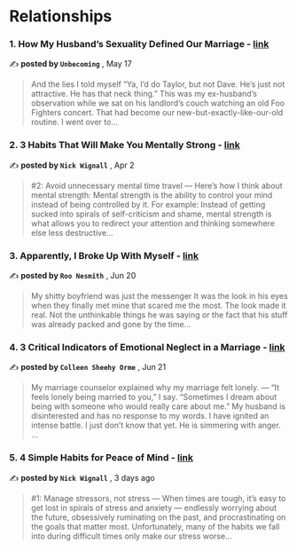 
<h1>Relationships</h1>
<h3>1. How My Husband’s Sexuality Defined Our Marriage - <a href=https://medium.com/@UnbecomingStories/how-my-husbands-sexuality-defined-our-marriage-abbc2c90e451?source=tag_page---------0-85--------------------0880c9b5_1509_4824_a5ee_f17e504b2ab2-------17 target="_blank" rel="noopener noreferrer">link</a></h3>

✍️ **posted by `Unbecoming`** , <date>May 17</date>

<blockquote>And the lies I told myself “Ya, I’d do Taylor, but not Dave. He’s just not attractive. He has that neck thing.” This was my ex-husband’s observation while we sat on his landlord’s couch watching an old Foo Fighters concert. That had become our new-but-exactly-like-our-old routine. I went over to…</blockquote>

<h3>2. 3 Habits That Will Make You Mentally Strong - <a href=https://medium.com/@nickwignall/3-habits-that-will-make-you-mentally-strong-4f7e95419a88?source=tag_page---------1-85--------------------0880c9b5_1509_4824_a5ee_f17e504b2ab2-------17 target="_blank" rel="noopener noreferrer">link</a></h3>

✍️ **posted by `Nick Wignall`** , <date>Apr 2</date>

<blockquote>#2: Avoid unnecessary mental time travel —  Here’s how I think about mental strength: Mental strength is the ability to control your mind instead of being controlled by it. For example: Instead of getting sucked into spirals of self-criticism and shame, mental strength is what allows you to redirect your attention and thinking somewhere else less destructive…</blockquote>

<h3>3. Apparently, I Broke Up With Myself - <a href=https://medium.com/human-parts/apparently-i-broke-up-with-myself-f92dd6d8a952?source=tag_page---------2-85--------------------0880c9b5_1509_4824_a5ee_f17e504b2ab2-------17 target="_blank" rel="noopener noreferrer">link</a></h3>

✍️ **posted by `Roo Nesmith`** , <date>Jun 20</date>

<blockquote>My shitty boyfriend was just the messenger It was the look in his eyes when they finally met mine that scared me the most. The look made it real. Not the unthinkable things he was saying or the fact that his stuff was already packed and gone by the time…</blockquote>

<h3>4. 3 Critical Indicators of Emotional Neglect in a Marriage - <a href=https://medium.com/hello-love/3-critical-indicators-of-emotional-neglect-in-a-marriage-2de38c8960a5?source=tag_page---------3-85--------------------0880c9b5_1509_4824_a5ee_f17e504b2ab2-------17 target="_blank" rel="noopener noreferrer">link</a></h3>

✍️ **posted by `Colleen Sheehy Orme`** , <date>Jun 21</date>

<blockquote>My marriage counselor explained why my marriage felt lonely. —  “It feels lonely being married to you,” I say. “Sometimes I dream about being with someone who would really care about me.” My husband is disinterested and has no response to my words. I have ignited an intense battle. I just don’t know that yet. He is simmering with anger. …</blockquote>

<h3>5. 4 Simple Habits for Peace of Mind - <a href=https://medium.com/@nickwignall/4-simple-habits-for-peace-of-mind-f2517e7bb631?source=tag_page---------4-85--------------------0880c9b5_1509_4824_a5ee_f17e504b2ab2-------17 target="_blank" rel="noopener noreferrer">link</a></h3>

✍️ **posted by `Nick Wignall`** , <date>3 days ago</date>

<blockquote>#1: Manage stressors, not stress —  When times are tough, it’s easy to get lost in spirals of stress and anxiety — endlessly worrying about the future, obsessively ruminating on the past, and procrastinating on the goals that matter most. Unfortunately, many of the habits we fall into during difficult times only make our stress worse…</blockquote>

